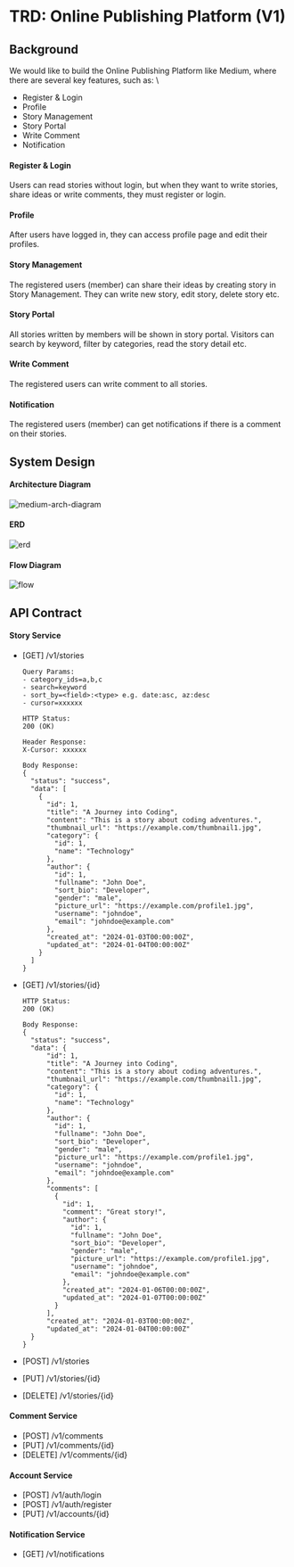 # TRD: Online Publishing Platform (V1)

## Background

We would like to build the Online Publishing Platform like Medium, where there are several key features, such as: \
- Register &amp; Login
- Profile
- Story Management
- Story Portal
- Write Comment
- Notification

#### Register &amp; Login

Users can read stories without login, but when they want to write stories, share ideas or write comments, they must register or login.

#### Profile

After users have logged in, they can access profile page and edit their profiles.

#### Story Management 

The registered users (member) can share their ideas by creating story in Story Management. They can write new story, edit story, delete story etc.

#### Story Portal

All stories written by members will be shown in story portal. Visitors can search by keyword, filter by categories, read the story detail etc.

#### Write Comment

The registered users can write comment to all stories.

#### Notification

The registered users (member) can get notifications if there is a comment on their stories.

## System Design

#### Architecture Diagram

![medium-arch-diagram](https://github.com/user-attachments/assets/c31f69b1-0c87-4218-ace3-78e044278709)

#### ERD

![erd](https://github.com/user-attachments/assets/68ea97af-8ee0-4e51-b4d6-99f7cb3fc99b)


#### Flow Diagram

![flow](https://github.com/user-attachments/assets/d7116d19-c379-412b-93b4-244ae45f33ca)

## API Contract

#### Story Service

- [GET] /v1/stories
  ```
  Query Params:
  - category_ids=a,b,c
  - search=keyword
  - sort_by=<field>:<type> e.g. date:asc, az:desc
  - cursor=xxxxxx

  HTTP Status:
  200 (OK)
  
  Header Response:
  X-Cursor: xxxxxx
  
  Body Response:
  {
    "status": "success",
    "data": [
      {
        "id": 1,
        "title": "A Journey into Coding",
        "content": "This is a story about coding adventures.",
        "thumbnail_url": "https://example.com/thumbnail1.jpg",
        "category": {
          "id": 1,
          "name": "Technology"
        },
        "author": {
          "id": 1,
          "fullname": "John Doe",
          "sort_bio": "Developer",
          "gender": "male",
          "picture_url": "https://example.com/profile1.jpg",
          "username": "johndoe",
          "email": "johndoe@example.com"
        },
        "created_at": "2024-01-03T00:00:00Z",
        "updated_at": "2024-01-04T00:00:00Z"
      }
    ]
  }
  ```
- [GET] /v1/stories/{id}
  ```
  HTTP Status:
  200 (OK)
  
  Body Response:
  {
    "status": "success",
    "data": {
        "id": 1,
        "title": "A Journey into Coding",
        "content": "This is a story about coding adventures.",
        "thumbnail_url": "https://example.com/thumbnail1.jpg",
        "category": {
          "id": 1,
          "name": "Technology"
        },
        "author": {
          "id": 1,
          "fullname": "John Doe",
          "sort_bio": "Developer",
          "gender": "male",
          "picture_url": "https://example.com/profile1.jpg",
          "username": "johndoe",
          "email": "johndoe@example.com"
        },
        "comments": [
          {
            "id": 1,
            "comment": "Great story!",
            "author": {
              "id": 1,
              "fullname": "John Doe",
              "sort_bio": "Developer",
              "gender": "male",
              "picture_url": "https://example.com/profile1.jpg",
              "username": "johndoe",
              "email": "johndoe@example.com"
            },
            "created_at": "2024-01-06T00:00:00Z",
            "updated_at": "2024-01-07T00:00:00Z"
          }
        ],
        "created_at": "2024-01-03T00:00:00Z",
        "updated_at": "2024-01-04T00:00:00Z"
    }
  }
  ```
- [POST] /v1/stories
  
- [PUT] /v1/stories/{id}
- [DELETE] /v1/stories/{id}

#### Comment Service

- [POST] /v1/comments
- [PUT] /v1/comments/{id}
- [DELETE] /v1/comments/{id}

#### Account Service

- [POST] /v1/auth/login
- [POST] /v1/auth/register
- [PUT] /v1/accounts/{id}

#### Notification Service

- [GET] /v1/notifications
